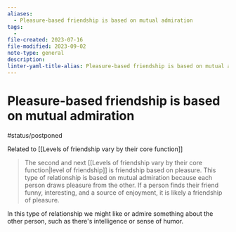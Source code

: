 ```yaml
---
aliases:
  - Pleasure-based friendship is based on mutual admiration
tags:
  - 
file-created: 2023-07-16
file-modified: 2023-09-02
note-type: general
description: 
linter-yaml-title-alias: Pleasure-based friendship is based on mutual admiration
---
```


# Pleasure-based friendship is based on mutual admiration

#status/postponed

Related to [[Levels of friendship vary by their core function]]

> The second and next [[Levels of friendship vary by their core function|level of friendship]] is friendship based on pleasure. This type of relationship is based on mutual admiration because each person draws pleasure from the other. If a person finds their friend funny, interesting, and a source of enjoyment, it is likely a friendship of pleasure.

In this type of relationship we might like or admire something about the other person, such as there's intelligence or sense of humor.
